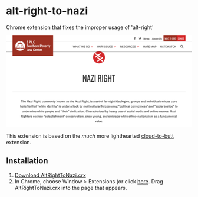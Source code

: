 alt-right-to-nazi
=============

Chrome extension that fixes the improper usage of 'alt-right'

![](splc-alt-right.png)

This extension is based on the _much_ more lighthearted [cloud-to-butt](https://github.com/panicsteve/cloud-to-butt) extension.

Installation
------------

1. [Download AltRightToNazi.crx](https://github.com/michaellosauro/alt-right-to-nazi/blob/master/AltRightToNazi.crx?raw=true)
2. In Chrome, choose Window > Extensions (or click [here](chrome://extensions). Drag AltRightToNazi.crx into the page that appears.
